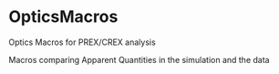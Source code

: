 # OpticsMacros
Optics Macros for PREX/CREX analysis 

Macros comparing Apparent Quantities in the simulation and the data 

